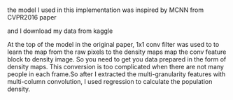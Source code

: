```

```

the model I used in this implementation  was inspired by MCNN from CVPR2016 paper 

[<Single-Image]: https://www.cv-foundation.org/openaccess/content_cvpr_2016/papers/Zhang_Single-Image_Crowd_Counting_CVPR_2016_paper.pdf

and I download my data from kaggle  

[crowd]: https://www.kaggle.com/fmena14/crowd-counting

At the top of the model in the original paper, 1x1 conv filter was used to  to learn the map from the raw pixels to the density maps map the conv feature block to density image. So you need to get you data prepared in the form of density maps. This conversion is too complicated when there are not many people in each frame.So after I extracted the multi-granularity features with multi-column convolution, I used regression to calculate the population density.